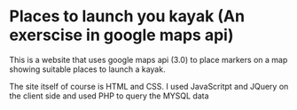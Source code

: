 # Places to launch you kayak (An  exerscise in google maps api)

This is a website that uses google maps api (3.0) to place markers on a map showing suitable places to launch a kayak.

The site itself of course is HTML and CSS. I used JavaScritpt and JQuery on the client side and used PHP to query the MYSQL data
